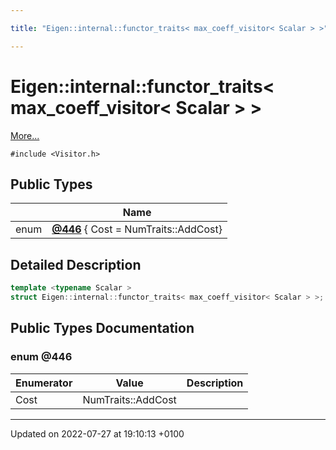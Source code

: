 ```yaml
---

title: "Eigen::internal::functor_traits< max_coeff_visitor< Scalar > >"

---
```


# Eigen::internal::functor_traits< max_coeff_visitor< Scalar > >



 [More...](#detailed-description)


`#include <Visitor.h>`

## Public Types

|                | Name           |
| -------------- | -------------- |
| enum| **[@446](http://example.org/classes/structeigen_1_1internal_1_1functor__traits_3_01max__coeff__visitor_3_01scalar_01_4_01_4/#enum-@446)** { Cost = NumTraits<Scalar>::AddCost} |

## Detailed Description

```cpp
template <typename Scalar >
struct Eigen::internal::functor_traits< max_coeff_visitor< Scalar > >;
```

## Public Types Documentation

### enum @446

| Enumerator | Value | Description |
| ---------- | ----- | ----------- |
| Cost | NumTraits<Scalar>::AddCost|   |




-------------------------------

Updated on 2022-07-27 at 19:10:13 +0100